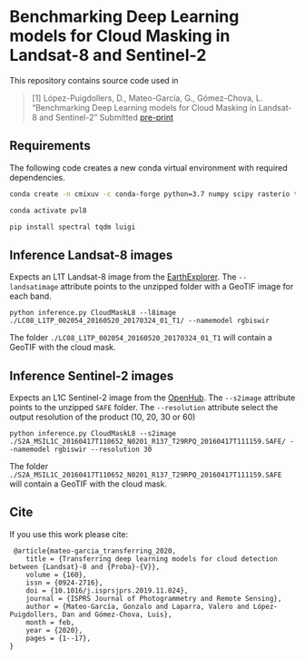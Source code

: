 # Benchmarking Deep Learning models for Cloud Masking in Landsat-8 and Sentinel-2

This repository contains source code used in

> [1] López-Puigdollers, D., Mateo-García, G., Gómez-Chova, L. “Benchmarking Deep Learning models for Cloud Masking in Landsat-8 and Sentinel-2” Submitted [pre-print](https://arxiv.org/abs/xxxx.xxxxx)


## Requirements

The following code creates a new conda virtual environment with required dependencies.

```bash
conda create -n cmixuv -c conda-forge python=3.7 numpy scipy rasterio tensorflow=2 --y

conda activate pvl8

pip install spectral tqdm luigi 

```

## Inference Landsat-8 images

Expects an L1T Landsat-8 image from the [EarthExplorer](https://earthexplorer.usgs.gov/). 
The `--landsatimage` attribute points to the unzipped folder with a GeoTIF image for each band.

```
python inference.py CloudMaskL8 --l8image ./LC08_L1TP_002054_20160520_20170324_01_T1/ --namemodel rgbiswir
```
The folder `./LC08_L1TP_002054_20160520_20170324_01_T1` will contain a GeoTIF with the cloud mask.

## Inference Sentinel-2 images

Expects an L1C Sentinel-2 image from the [OpenHub](https://scihub.copernicus.eu/dhus). 
The `--s2image` attribute points to the unzipped `SAFE` folder. The `--resolution` attribute select the output resolution of the product (10, 20, 30 or 60)

```
python inference.py CloudMaskL8 --s2image ./S2A_MSIL1C_20160417T110652_N0201_R137_T29RPQ_20160417T111159.SAFE/ --namemodel rgbiswir --resolution 30
```
The folder `./S2A_MSIL1C_20160417T110652_N0201_R137_T29RPQ_20160417T111159.SAFE` will contain a GeoTIF with the cloud mask.


## Cite

If you use this work please cite:

```
 @article{mateo-garcia_transferring_2020,
	title = {Transferring deep learning models for cloud detection between {Landsat}-8 and {Proba}-{V}},
	volume = {160},
	issn = {0924-2716},
	doi = {10.1016/j.isprsjprs.2019.11.024},
	journal = {ISPRS Journal of Photogrammetry and Remote Sensing},
	author = {Mateo-García, Gonzalo and Laparra, Valero and López-Puigdollers, Dan and Gómez-Chova, Luis},
	month = feb,
	year = {2020},
	pages = {1--17},
}
```

 

